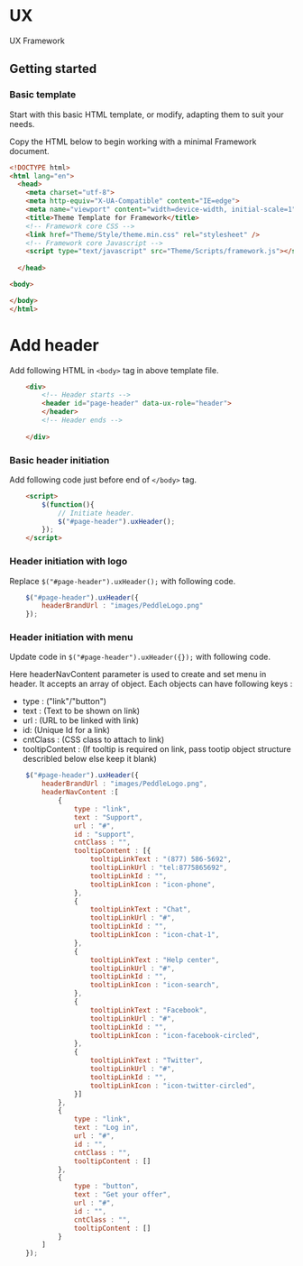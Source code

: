 # UX
UX Framework

## Getting started

### Basic template
Start with this basic HTML template, or modify, adapting them to suit your needs.

Copy the HTML below to begin working with a minimal Framework document.
```html
<!DOCTYPE html>
<html lang="en">
  <head>
    <meta charset="utf-8">
    <meta http-equiv="X-UA-Compatible" content="IE=edge">
    <meta name="viewport" content="width=device-width, initial-scale=1">
    <title>Theme Template for Framework</title>
    <!-- Framework core CSS -->
    <link href="Theme/Style/theme.min.css" rel="stylesheet" />
    <!-- Framework core Javascript -->
    <script type="text/javascript" src="Theme/Scripts/framework.js"></script>
    
  </head>

<body>

</body>
</html>	
```

# Add header

Add following HTML in ```<body>``` tag in above template file.
```html
    <div>  
		<!-- Header starts -->
		<header id="page-header" data-ux-role="header">			
		</header>
		<!-- Header ends -->
		
	</div>
```
### Basic header initiation
Add following code just before end of ```</body>``` tag.
```html
    <script>
		$(function(){
		    // Initiate header.
			$("#page-header").uxHeader();	
		});
	</script>
```
### Header initiation with logo
Replace ```$("#page-header").uxHeader();``` with following code.
```javascript
	$("#page-header").uxHeader({
		headerBrandUrl : "images/PeddleLogo.png"				
	});	
```
### Header initiation with menu
Update code in  ```$("#page-header").uxHeader({});``` with following code.

Here headerNavContent parameter is used to create and set menu in header. It accepts an array of object. Each objects can have following keys :
- type : ("link"/"button")
- text : (Text to be shown on link)
- url : (URL to be linked with link)
- id: (Unique Id for a link)
- cntClass : (CSS class to attach to link)
- tooltipContent : (If tooltip is required on link, pass tootip object structure describled below else keep it blank)

```javascript
	$("#page-header").uxHeader({
		headerBrandUrl : "images/PeddleLogo.png",
		headerNavContent :[
			{
				type : "link",
				text : "Support",
				url : "#",
				id : "support",			
				cntClass : "",					
				tooltipContent : [{
					tooltipLinkText : "(877) 586-5692",
					tooltipLinkUrl : "tel:8775865692",
					tooltipLinkId : "",
					tooltipLinkIcon : "icon-phone",
				},
				{
					tooltipLinkText : "Chat",
					tooltipLinkUrl : "#",
					tooltipLinkId : "",
					tooltipLinkIcon : "icon-chat-1",
				},
				{
					tooltipLinkText : "Help center",
					tooltipLinkUrl : "#",
					tooltipLinkId : "",
					tooltipLinkIcon : "icon-search",
				},
				{
					tooltipLinkText : "Facebook",
					tooltipLinkUrl : "#",
					tooltipLinkId : "",
					tooltipLinkIcon : "icon-facebook-circled",
				},
				{
					tooltipLinkText : "Twitter",
					tooltipLinkUrl : "#",
					tooltipLinkId : "",
					tooltipLinkIcon : "icon-twitter-circled",
				}]		
			},
			{
				type : "link",
				text : "Log in",
				url : "#",
				id : "",			
				cntClass : "",					
				tooltipContent : []		
			},
			{
				type : "button",
				text : "Get your offer",
				url : "#",
				id : "",			
				cntClass : "",					
				tooltipContent : []					
			}
		]
	});	
```






